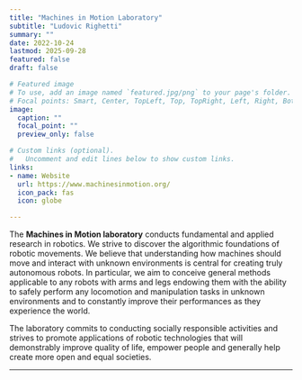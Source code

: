 ```yaml
---
title: "Machines in Motion Laboratory"
subtitle: "Ludovic Righetti"
summary: ""
date: 2022-10-24
lastmod: 2025-09-28
featured: false
draft: false

# Featured image
# To use, add an image named `featured.jpg/png` to your page's folder.
# Focal points: Smart, Center, TopLeft, Top, TopRight, Left, Right, BottomLeft, Bottom, BottomRight.
image:
  caption: ""
  focal_point: ""
  preview_only: false

# Custom links (optional).
#   Uncomment and edit lines below to show custom links.
links:
- name: Website
  url: https://www.machinesinmotion.org/
  icon_pack: fas
  icon: globe

---
```

The **Machines in Motion laboratory** conducts fundamental and applied research in robotics. We strive to discover the algorithmic foundations of robotic movements. We believe that understanding how machines should move and interact with unknown environments is central for creating truly autonomous robots. In particular, we aim to conceive general methods applicable to any robots with arms and legs endowing them with the ability to safely perform any locomotion and manipulation tasks in unknown environments and to constantly improve their performances as they experience the world.

The laboratory commits to conducting socially responsible activities and strives to promote applications of robotic technologies that will demonstrably improve quality of life, empower people and generally help create more open and equal societies.


---